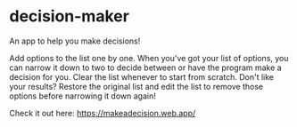 # decision-maker

An app to help you make decisions!

Add options to the list one by one. When you've got your list of options, you can narrow it down to two to decide between or have the program make a decision for
you. Clear the list whenever to start from scratch. Don't like your results? Restore the original list and edit the list to remove those options before narrowing it 
down again!

Check it out here: https://makeadecision.web.app/
